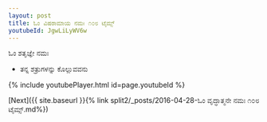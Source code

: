 ```yaml
---
layout: post
title: ಓಂ ವಿಷರಾಮಾಯ ನಮಃ ೧೦೮ ಟೈಮ್ಸ್
youtubeId: JgwLiLyWV6w
---
```

 
 
 ಓಂ ಶತೃಜ್ಞೇ ನಮಃ  
 
 -  ತನ್ನ ಶತ್ರುಗಳನ್ನು ಕೊಲ್ಲುವವನು 
 
  
 
  
 
 
 
 
 
 


{% include youtubePlayer.html id=page.youtubeId %}
 
[Next]({{ site.baseurl }}{% link  split2/_posts/2016-04-28-ಓಂ ವೃದ್ಧಾತ್ಮನೇ ನಮಃ ೧೦೮ ಟೈಮ್ಸ್.md%})
 
